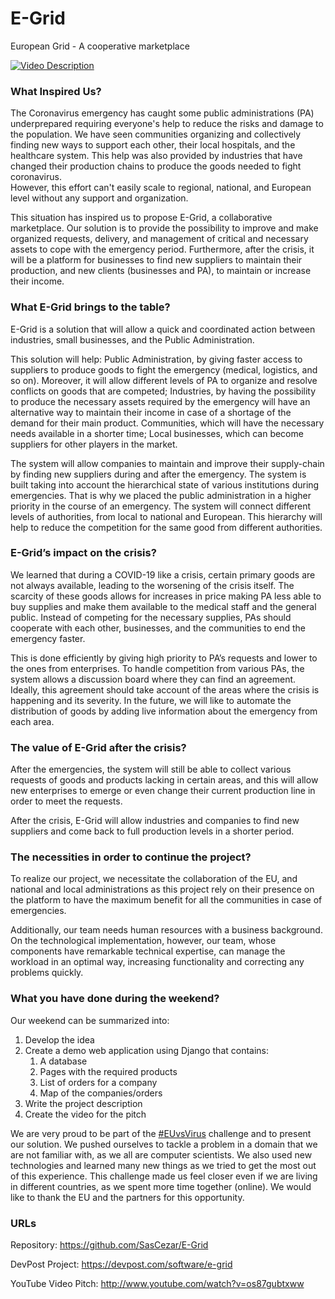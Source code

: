 # E-Grid
European Grid - A cooperative marketplace

[![Video Description](http://img.youtube.com/vi/os87gubtxww/0.jpg)](http://www.youtube.com/watch?v=os87gubtxww)

### What Inspired Us?

The Coronavirus emergency has caught some public administrations (PA) underprepared requiring everyone's help to reduce the risks and damage to the population. We have seen communities organizing and collectively finding new ways to support each other, their local hospitals, and the healthcare system. This help was also provided by industries that have changed their production chains to produce the goods needed to fight coronavirus.  
However, this effort can't easily scale to regional, national, and European level without any support and organization. 

This situation has inspired us to propose E-Grid, a  collaborative marketplace. Our solution is to provide the possibility to improve and make organized requests, delivery, and management of critical and necessary assets to cope with the emergency period. Furthermore, after the crisis, it will be a platform for businesses to find new suppliers to maintain their production, and new clients (businesses and PA), to maintain or increase their income.


### What E-Grid brings to the table?

E-Grid is a solution that will allow a quick and coordinated action between industries, small businesses, and the Public Administration. 

This solution will help:
Public Administration, by giving faster access to suppliers to produce goods to fight the emergency (medical, logistics, and so on). Moreover, it will allow different levels of PA to organize and resolve conflicts on goods that are competed;
Industries, by having the possibility to produce the necessary assets required by the emergency will have an alternative way to maintain their income in case of a shortage of the demand for their main product.
Communities, which will have the necessary needs available in a shorter time;
Local businesses, which can become suppliers for other players in the market.

The system will allow companies to maintain and improve their supply-chain by finding new suppliers during and after the emergency.
The system is built taking into account the hierarchical state of various institutions during emergencies. That is why we placed the public administration in a higher priority in the course of an emergency. The system will connect different levels of authorities, from local to national and European. This hierarchy will help to reduce the competition for the same good from different authorities.
### E-Grid’s impact on the crisis?

We learned that during a COVID-19 like a crisis, certain primary goods are not always available, leading to the worsening of the crisis itself.
The scarcity of these goods allows for increases in price making PA less able to buy supplies and make them available to the medical staff and the general public. Instead of competing for the necessary supplies, PAs should cooperate with each other, businesses, and the communities to end the emergency faster.

This is done efficiently by giving high priority to PA’s requests and lower to the ones from enterprises. To handle competition from various PAs, the system allows a discussion board where they can find an agreement. Ideally, this agreement should take account of the areas where the crisis is happening and its severity. In the future, we will like to automate the distribution of goods by adding live information about the emergency from each area.

### The value of E-Grid after the crisis?

After the emergencies, the system will still be able to collect various requests of goods and products lacking in certain areas, and this will allow new enterprises to emerge or even change their current production line in order to meet the requests.

After the crisis, E-Grid will allow industries and companies to find new suppliers and come back to full production levels in a shorter period.

### The necessities in order to continue the project?

To realize our project, we necessitate the collaboration of the EU, and national and local administrations as this project rely on their presence on the platform to have the maximum benefit for all the communities in case of emergencies.

Additionally, our team needs human resources with a business background. On the technological implementation, however, our team, whose components have remarkable technical expertise, can manage the workload in an optimal way, increasing functionality and correcting any problems quickly.


### What you have done during the weekend?

Our weekend can be summarized into:
1. Develop the idea
2. Create a demo web application using Django that contains:
   1. A database
   2. Pages with the required products
   3. List of orders for a company
   4. Map of the companies/orders
3. Write the project description
4. Create the video for the pitch

We are very proud to be part of the [#EUvsVirus](https://euvsvirus.org/) challenge and to present our solution. We pushed ourselves to tackle a problem in a domain that we are not familiar with, as we all are computer scientists. We also used new technologies and learned many new things as we tried to get the most out of this experience. This challenge made us feel closer even if we are living in different countries, as we spent more time together (online). We would like to thank the EU and the partners for this opportunity.

### URLs
Repository: https://github.com/SasCezar/E-Grid

DevPost Project: https://devpost.com/software/e-grid

YouTube Video Pitch: http://www.youtube.com/watch?v=os87gubtxww

